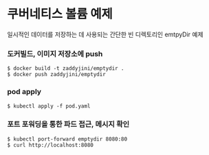 # 쿠버네티스 볼륨 예제
일시적인 데이터를 저장하는 데 사용되는 간단한 빈 디렉토리인 emtpyDir 예제

### 도커빌드, 이미지 저장소에 push
```
$ docker build -t zaddyjini/emptydir .
$ docker push zaddyjini/emptydir
```

### pod apply

```
$ kubectl apply -f pod.yaml
```

### 포트 포워딩을 통한 파드 접근, 메시지 확인
``` 
$ kubectl port-forward emptydir 8080:80
$ curl http://localhost:8080
```
